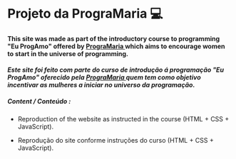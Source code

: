# Projeto da PrograMaria :computer:

#### This site was made as part of the introductory course to programming "Eu ProgAmo" offered by [ PrograMaria ](https://www.programaria.org/) which aims to encourage women to start in the universe of programming.

#### _Este site foi feito com parte do curso de introdução á programação "Eu ProgAmo" oferecido pela [ PrograMaria ](https://www.programaria.org/) quem tem como objetivo incentivar as mulheres a iniciar no universo da programação._

##### Content / Conteúdo :

* Reproduction of the website as instructed in the course (HTML + CSS + JavaScript).

* Reprodução do site conforme instruções do curso (HTML + CSS + JavaScript).

  



